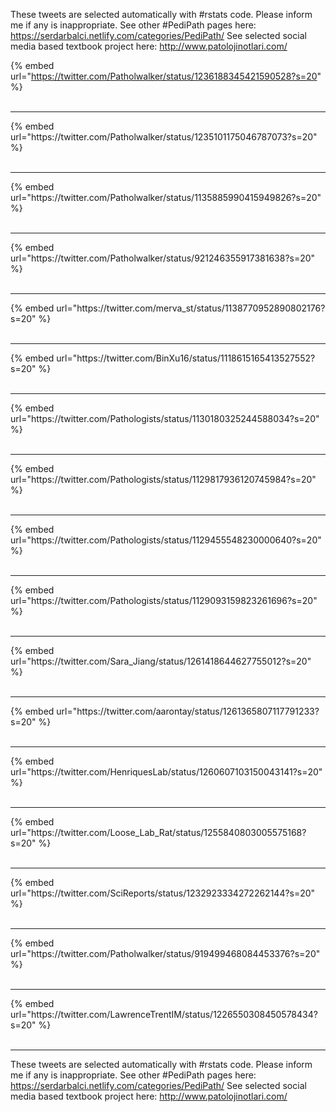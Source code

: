 

These tweets are selected automatically with #rstats code. Please inform me if any is inappropriate.
See other #PediPath pages here: https://serdarbalci.netlify.com/categories/PediPath/ 
See selected social media based textbook project here: http://www.patolojinotlari.com/

{% embed url="https://twitter.com/Patholwalker/status/1236188345421590528?s=20" %}<br>
<br>
<hr>
{% embed url="https://twitter.com/Patholwalker/status/1235101175046787073?s=20" %}<br>
<br>
<hr>
{% embed url="https://twitter.com/Patholwalker/status/1135885990415949826?s=20" %}<br>
<br>
<hr>
{% embed url="https://twitter.com/Patholwalker/status/921246355917381638?s=20" %}<br>
<br>
<hr>
{% embed url="https://twitter.com/merva_st/status/1138770952890802176?s=20" %}<br>
<br>
<hr>
{% embed url="https://twitter.com/BinXu16/status/1118615165413527552?s=20" %}<br>
<br>
<hr>
{% embed url="https://twitter.com/Pathologists/status/1130180325244588034?s=20" %}<br>
<br>
<hr>
{% embed url="https://twitter.com/Pathologists/status/1129817936120745984?s=20" %}<br>
<br>
<hr>
{% embed url="https://twitter.com/Pathologists/status/1129455548230000640?s=20" %}<br>
<br>
<hr>
{% embed url="https://twitter.com/Pathologists/status/1129093159823261696?s=20" %}<br>
<br>
<hr>
{% embed url="https://twitter.com/Sara_Jiang/status/1261418644627755012?s=20" %}<br>
<br>
<hr>
{% embed url="https://twitter.com/aarontay/status/1261365807117791233?s=20" %}<br>
<br>
<hr>
{% embed url="https://twitter.com/HenriquesLab/status/1260607103150043141?s=20" %}<br>
<br>
<hr>
{% embed url="https://twitter.com/Loose_Lab_Rat/status/1255840803005575168?s=20" %}<br>
<br>
<hr>
{% embed url="https://twitter.com/SciReports/status/1232923334272262144?s=20" %}<br>
<br>
<hr>
{% embed url="https://twitter.com/Patholwalker/status/919499468084453376?s=20" %}<br>
<br>
<hr>
{% embed url="https://twitter.com/LawrenceTrentIM/status/1226550308450578434?s=20" %}<br>
<br>
<hr>


These tweets are selected automatically with #rstats code. Please inform me if any is inappropriate.
See other #PediPath pages here: https://serdarbalci.netlify.com/categories/PediPath/ 
See selected social media based textbook project here: http://www.patolojinotlari.com/
